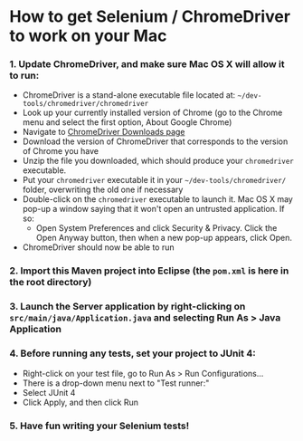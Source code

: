 # How to get Selenium / ChromeDriver to work on your Mac  
  
  
### 1. Update ChromeDriver, and make sure Mac OS X will allow it to run:
  - ChromeDriver is a stand-alone executable file located at: `~/dev-tools/chromedriver/chromedriver`
  - Look up your currently installed version of Chrome (go to the Chrome menu and select the first option, About Google Chrome)
  - Navigate to [ChromeDriver Downloads page](https://chromedriver.chromium.org/downloads)
  - Download the version of ChromeDriver that corresponds to the version of Chrome you have
  - Unzip the file you downloaded, which should produce your `chromedriver` executable.  
  - Put your `chromedriver` executable it in your `~/dev-tools/chromedriver/` folder, overwriting the old one if necessary
  - Double-click on the `chromedriver` executable to launch it. Mac OS X may pop-up a window saying that it won't open an untrusted application. If so:
    - Open System Preferences and click Security & Privacy. Click the Open Anyway button, then when a new pop-up appears, click Open. 
  - ChromeDriver should now be able to run
  
  
### 2. Import this Maven project into Eclipse (the `pom.xml` is here in the root directory)  
  
  
### 3. Launch the Server application by right-clicking on `src/main/java/Application.java` and selecting Run As > Java Application  
  
  
### 4. Before running any tests, set your project to JUnit 4:
  - Right-click on your test file, go to Run As > Run Configurations...
  - There is a drop-down menu next to "Test runner:"
  - Select JUnit 4
  - Click Apply, and then click Run

  
### 5. Have fun writing your Selenium tests!  
  